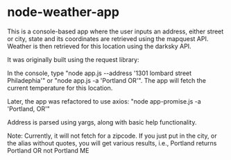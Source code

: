 # node-weather-app
This is a console-based app where the user inputs an address, either street or
city, state and its coordinates are retrieved using the mapquest API. Weather is
then retrieved for this location using the darksky API.

It was originally built using the request library:

In the console, type "node app.js --address '1301 lombard street Philadephia'"
or "node app.js -a 'Portland OR'". The app will fetch the current temperature
for this location.

Later, the app was refactored to use axios:
"node app-promise.js -a 'Portland, OR'"

Address is parsed using yargs, along with basic help functionality.

Note: Currently, it will not fetch for a zipcode. If you just put in the city, or
the alias without quotes, you will get various results, i.e., Portland returns
Portland OR not Portland ME
